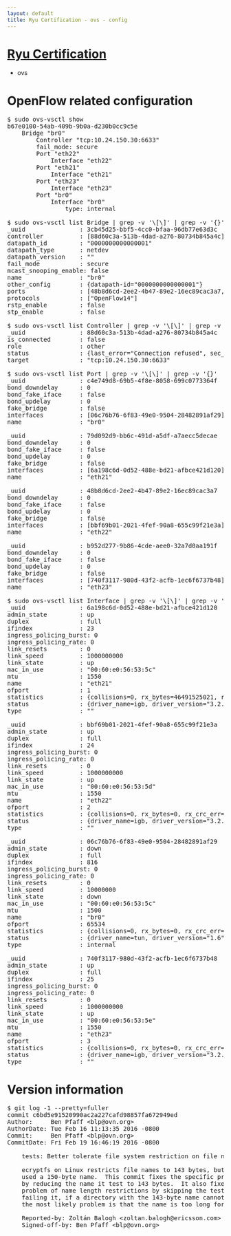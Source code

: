 ```yaml
---
layout: default
title: Ryu Certification - ovs - config
---
```

# [Ryu Certification](http://osrg.github.io/ryu/certification.html)
* ovs 

# OpenFlow related configuration
<pre>
$ sudo ovs-vsctl show
b67e0100-54ab-409b-9b0a-d230b0cc9c5e
    Bridge "br0"
        Controller "tcp:10.24.150.30:6633"
        fail_mode: secure
        Port "eth22"
            Interface "eth22"
        Port "eth21"
            Interface "eth21"
        Port "eth23"
            Interface "eth23"
        Port "br0"
            Interface "br0"
                type: internal

$ sudo ovs-vsctl list Bridge | grep -v '\[\]' | grep -v '{}'
_uuid               : 3cb45d25-bbf5-4cc0-bfaa-96db77e63d3c
controller          : [88d60c3a-513b-4dad-a276-80734b845a4c]
datapath_id         : "0000000000000001"
datapath_type       : netdev
datapath_version    : "<built-in>"
fail_mode           : secure
mcast_snooping_enable: false
name                : "br0"
other_config        : {datapath-id="0000000000000001"}
ports               : [48b8d6cd-2ee2-4b47-89e2-16ec89cac3a7, 79d092d9-bb6c-491d-a5df-a7aecc5decae, b952d277-9b86-4cde-aee0-32a7d0aa191f, c4e749d8-69b5-4f8e-8058-699c0773364f]
protocols           : ["OpenFlow14"]
rstp_enable         : false
stp_enable          : false

$ sudo ovs-vsctl list Controller | grep -v '\[\]' | grep -v '{}'
_uuid               : 88d60c3a-513b-4dad-a276-80734b845a4c
is_connected        : false
role                : other
status              : {last_error="Connection refused", sec_since_connect="17", sec_since_disconnect="2", state=BACKOFF}
target              : "tcp:10.24.150.30:6633"

$ sudo ovs-vsctl list Port | grep -v '\[\]' | grep -v '{}'
_uuid               : c4e749d8-69b5-4f8e-8058-699c0773364f
bond_downdelay      : 0
bond_fake_iface     : false
bond_updelay        : 0
fake_bridge         : false
interfaces          : [06c76b76-6f83-49e0-9504-28482891af29]
name                : "br0"

_uuid               : 79d092d9-bb6c-491d-a5df-a7aecc5decae
bond_downdelay      : 0
bond_fake_iface     : false
bond_updelay        : 0
fake_bridge         : false
interfaces          : [6a198c6d-0d52-488e-bd21-afbce421d120]
name                : "eth21"

_uuid               : 48b8d6cd-2ee2-4b47-89e2-16ec89cac3a7
bond_downdelay      : 0
bond_fake_iface     : false
bond_updelay        : 0
fake_bridge         : false
interfaces          : [bbf69b01-2021-4fef-90a8-655c99f21e3a]
name                : "eth22"

_uuid               : b952d277-9b86-4cde-aee0-32a7d0aa191f
bond_downdelay      : 0
bond_fake_iface     : false
bond_updelay        : 0
fake_bridge         : false
interfaces          : [740f3117-980d-43f2-acfb-1ec6f6737b48]
name                : "eth23"

$ sudo ovs-vsctl list Interface | grep -v '\[\]' | grep -v '{}'
_uuid               : 6a198c6d-0d52-488e-bd21-afbce421d120
admin_state         : up
duplex              : full
ifindex             : 23
ingress_policing_burst: 0
ingress_policing_rate: 0
link_resets         : 0
link_speed          : 1000000000
link_state          : up
mac_in_use          : "00:60:e0:56:53:5c"
mtu                 : 1550
name                : "eth21"
ofport              : 1
statistics          : {collisions=0, rx_bytes=46491525021, rx_crc_err=0, rx_dropped=0, rx_errors=0, rx_frame_err=0, rx_over_err=0, rx_packets=31067092, tx_bytes=0, tx_dropped=0, tx_errors=0, tx_packets=0}
status              : {driver_name=igb, driver_version="3.2.10-k", firmware_version="2.10-9"}
type                : ""

_uuid               : bbf69b01-2021-4fef-90a8-655c99f21e3a
admin_state         : up
duplex              : full
ifindex             : 24
ingress_policing_burst: 0
ingress_policing_rate: 0
link_resets         : 0
link_speed          : 1000000000
link_state          : up
mac_in_use          : "00:60:e0:56:53:5d"
mtu                 : 1550
name                : "eth22"
ofport              : 2
statistics          : {collisions=0, rx_bytes=0, rx_crc_err=0, rx_dropped=0, rx_errors=0, rx_frame_err=0, rx_over_err=0, rx_packets=0, tx_bytes=31120228727, tx_dropped=0, tx_errors=0, tx_packets=20780262}
status              : {driver_name=igb, driver_version="3.2.10-k", firmware_version="2.10-9"}
type                : ""

_uuid               : 06c76b76-6f83-49e0-9504-28482891af29
admin_state         : down
duplex              : full
ifindex             : 816
ingress_policing_burst: 0
ingress_policing_rate: 0
link_resets         : 0
link_speed          : 10000000
link_state          : down
mac_in_use          : "00:60:e0:56:53:5c"
mtu                 : 1500
name                : "br0"
ofport              : 65534
statistics          : {collisions=0, rx_bytes=0, rx_crc_err=0, rx_dropped=0, rx_errors=0, rx_frame_err=0, rx_over_err=0, rx_packets=0, tx_bytes=0, tx_dropped=0, tx_errors=0, tx_packets=0}
status              : {driver_name=tun, driver_version="1.6", firmware_version="N/A"}
type                : internal

_uuid               : 740f3117-980d-43f2-acfb-1ec6f6737b48
admin_state         : up
duplex              : full
ifindex             : 25
ingress_policing_burst: 0
ingress_policing_rate: 0
link_resets         : 0
link_speed          : 1000000000
link_state          : up
mac_in_use          : "00:60:e0:56:53:5e"
mtu                 : 1550
name                : "eth23"
ofport              : 3
statistics          : {collisions=0, rx_bytes=0, rx_crc_err=0, rx_dropped=0, rx_errors=0, rx_frame_err=0, rx_over_err=0, rx_packets=0, tx_bytes=9539004000, tx_dropped=0, tx_errors=0, tx_packets=6359336}
status              : {driver_name=igb, driver_version="3.2.10-k", firmware_version="2.10-9"}
type                : ""
</pre>

# Version information
<pre>
$ git log -1 --pretty=fuller
commit c6bd5e91520990ac2a227cafd98857fa672949ed
Author:     Ben Pfaff &lt;blp@ovn.org&gt;
AuthorDate: Tue Feb 16 11:13:35 2016 -0800
Commit:     Ben Pfaff &lt;blp@ovn.org&gt;
CommitDate: Fri Feb 19 16:46:19 2016 -0800

    tests: Better tolerate file system restriction on file name length.
    
    ecryptfs on Linux restricts file names to 143 bytes, but these two tests
    used a 150-byte name.  This commit fixes the specific problem on ecryptfs
    by reducing the name it test to 143 bytes.  It also fixes the more general
    problem of name length restrictions by skipping the test, rather than
    failing it, if a directory with the 143-byte name cannot be created, since
    the most likely problem is that the name is too long for the file system.
    
    Reported-by: Zoltán Balogh &lt;zoltan.balogh@ericsson.com&gt;
    Signed-off-by: Ben Pfaff &lt;blp@ovn.org&gt;
</pre>
